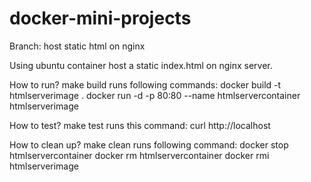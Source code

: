 # docker-mini-projects

Branch: host static html on nginx

Using ubuntu container host a static index.html on nginx server.

How to run?
make build runs following commands:
  docker build -t htmlserverimage .
  docker run -d -p 80:80 --name htmlservercontainer htmlserverimage

How to test?
make test runs this command:
  curl http://localhost

How to clean up?
make clean runs following command:
  docker stop htmlservercontainer
  docker rm htmlservercontainer 
  docker rmi htmlserverimage
